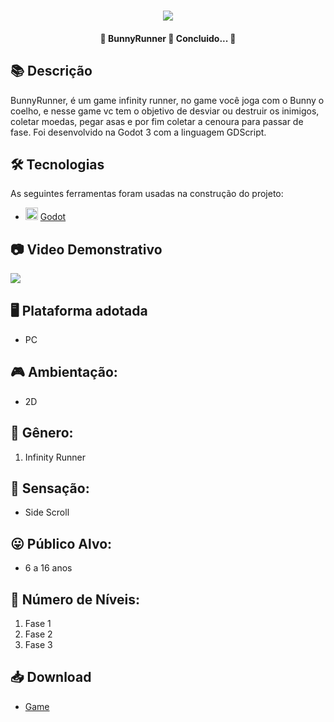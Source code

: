 <h1 align="center">
   <img src="https://firebasestorage.googleapis.com/v0/b/apostas-e1af2.appspot.com/o/godot%2Fbunny.png?alt=media&token=de21d5f0-7d86-4f3e-9870-c4ee87d9c6fe">
</h1>

<h4 align="center"> 
	🚧 BunnyRunner 🚀 Concluido...  🚧
</h4>

## 📚 Descrição
BunnyRunner, é um game infinity runner, no game você joga com o Bunny o coelho, e nesse game vc tem o objetivo de desviar ou destruir os inimigos, coletar moedas, pegar asas e por fim coletar a cenoura para passar de fase. Foi desenvolvido na Godot 3 com a linguagem GDScript.

## 🛠 Tecnologias

As seguintes ferramentas foram usadas na construção do projeto:

- <img src="https://cdn.jsdelivr.net/gh/devicons/devicon/icons/godot/godot-original.svg" heigth="20" width="20"/> [Godot](https://godotengine.org/)

## 📷 Video Demonstrativo

<div>
<a href="https://www.youtube.com/watch?v=z-LUJkJqp6c" target="_blank"><img src="https://img.shields.io/badge/YouTube-FF0000?style=for-the-badge&logo=youtube&logoColor=white" target="_blank"></a>
</div>

## 🖥️ Plataforma adotada
  - PC

## 🎮 Ambientação: 
  - 2D

## 🎲 Gênero:
  1. Infinity Runner
  
## 🚸 Sensação:
  - Side Scroll
  
## 😛 Público Alvo:
  - 6 a 16 anos
  
## 🔢 Número de Níveis:
  1. Fase 1
  3. Fase 2
  4. Fase 3

## 📥 Download
 - [Game](https://drive.google.com/file/d/1Eeu4BFJp6MtU_iBMmQPQulOU4XO0v_vN/view?usp=sharing,%20https://drive.google.com/file/d/1tq0ytEhvuVnwiyFZTOWhaWCRDAH7NBgz/view?usp=sharing)
